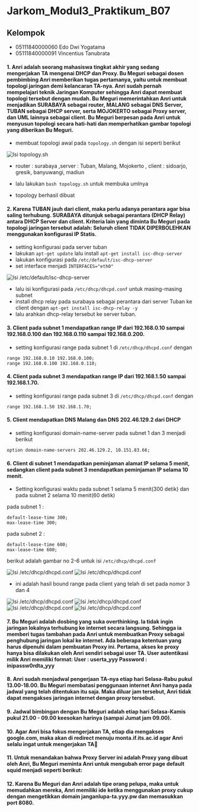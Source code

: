 # Jarkom_Modul3_Praktikum_B07
## Kelompok
* 05111840000060 Edo Dwi Yogatama
* 05111840000091 Vincentius Tanubrata

#### 1. Anri adalah seorang mahasiswa tingkat akhir yang sedang mengerjakan TA mengenai DHCP dan Proxy. Bu Meguri sebagai dosen pembimbing Anri memberikan tugas pertamanya, yaitu untuk membuat topologi jaringan demi kelancaran TA-nya. Anri sudah pernah mempelajari teknik Jaringan Komputer sehingga Anri dapat membuat topologi tersebut dengan mudah. Bu Meguri memerintahkan Anri untuk menjadikan SURABAYA sebagai router, MALANG sebagai DNS Server, TUBAN sebagai DHCP server, serta MOJOKERTO sebagai Proxy server, dan UML lainnya sebagai client. Bu Meguri berpesan pada Anri untuk menyusun topologi secara hati-hati dan memperhatikan gambar topologi yang diberikan Bu Meguri.
* membuat topologi awal pada `topology.sh` dengan isi seperti berikut

![Isi topology.sh](images/dhcp_1.jpg)

* router : surabaya ,server : Tuban, Malang, Mojokerto , client : sidoarjo, gresik, banyuwangi, madiun

* lalu lakukan `bash topology.sh` untuk membuka umlnya
* topology berhasil dibuat

#### 2. Karena TUBAN jauh dari client, maka perlu adanya perantara agar bisa saling terhubung. SURABAYA ditunjuk sebagai perantara (DHCP Relay) antara DHCP Server dan client. Kriteria lain yang diminta Bu Meguri pada topologi jaringan tersebut adalah: Seluruh client TIDAK DIPERBOLEHKAN menggunakan konfigurasi IP Statis.
* setting konfigurasi pada server tuban
* lakukan `apt-get update` lalu install `apt-get install isc-dhcp-server
`
* lakukan konfigurasi pada `/etc/default/isc-dhcp-server`
* set interface menjadi `INTERFACES="eth0"`

![Isi /etc/default/isc-dhcp-server](images/dhcp_2.jpg)

* lalu isi konfigurasi pada `/etc/dhcp/dhcpd.conf` untuk masing-masing subnet
* install dhcp relay pada surabaya sebagai perantara dari server Tuban ke client dengan `apt-get install isc-dhcp-relay -y `
* lalu arahkan dhcp-relay tersebut ke server tuban.

#### 3. Client pada subnet 1 mendapatkan range IP dari 192.168.0.10 sampai 192.168.0.100 dan 192.168.0.110 sampai 192.168.0.200.
* setting konfigurasi range pada subnet 1 di `/etc/dhcp/dhcpd.conf` dengan 
```
range 192.168.0.10 192.168.0.100;
range 192.168.0.100 192.168.0.110;
```

#### 4. Client pada subnet 3 mendapatkan range IP dari 192.168.1.50 sampai 192.168.1.70.
* setting konfigurasi range pada subnet 3 di `/etc/dhcp/dhcpd.conf` dengan 
```
range 192.168.1.50 192.168.1.70;
```

#### 5. Client mendapatkan DNS Malang dan DNS 202.46.129.2 dari DHCP
* setting konfigurasi domain-name-server pada subnet 1 dan 3 menjadi berikut 
```
option domain-name-servers 202.46.129.2, 10.151.83.66;
```
#### 6. Client di subnet 1 mendapatkan peminjaman alamat IP selama 5 menit, sedangkan client pada subnet 3 mendapatkan peminjaman IP selama 10 menit.
* Setting konfigurasi waktu pada subnet 1 selama 5 menit(300 detik) dan pada subnet 2 selama 10 menit(60 detik)

pada subnet 1 : 
```
default-lease-time 300;
max-lease-time 300;
```
pada subnet 2 : 
```
default-lease-time 600;
max-lease-time 600;
```

berikut adalah gambar no 2-6 untuk isi `/etc/dhcp/dhcpd.conf`

![Isi /etc/dhcp/dhcpd.conf](images/dhcp_3.jpg)
![Isi /etc/dhcp/dhcpd.conf](images/dhcp_4.jpg)

* ini adalah hasil bound range pada client yang telah di set pada nomor 3 dan 4

![Isi /etc/dhcp/dhcpd.conf](images/dhcp_5.jpg)
![Isi /etc/dhcp/dhcpd.conf](images/dhcp_6.jpg)
![Isi /etc/dhcp/dhcpd.conf](images/dhcp_7.jpg)
![Isi /etc/dhcp/dhcpd.conf](images/dhcp_8.jpg)



#### 7. Bu Meguri adalah dosbing yang suka overthinking. Ia tidak ingin jaringan lokalnya terhubung ke internet secara langsung. Sehingga ia memberi tugas tambahan pada Anri untuk membuatkan Proxy sebagai penghubung jaringan lokal ke internet. Ada beberapa ketentuan yang harus dipenuhi dalam pembuatan Proxy ini. Pertama, akses ke proxy hanya bisa dilakukan oleh Anri sendiri sebagai user TA.  User autentikasi milik Anri memiliki format: User : userta_yyy Password : inipassw0rdta_yyy

#### 8. Anri sudah menjadwal pengerjaan TA-nya etiap hari Selasa-Rabu pukul 13.00-18.00. Bu Meguri membatasi penggunaan internet Anri hanya pada jadwal yang telah ditentukan itu saja. Maka diluar jam tersebut, Anri tidak dapat mengakses jaringan internet dengan proxy tersebut.

#### 9. Jadwal bimbingan dengan Bu Meguri adalah etiap hari Selasa-Kamis pukul 21.00 - 09.00 keesokan harinya (sampai Jumat jam 09.00).

#### 10.  Agar Anri bisa fokus mengerjakan TA, etiap dia mengakses google.com, maka akan di redirect menuju monta.if.its.ac.id agar Anri selalu ingat untuk mengerjakan TA🙂

#### 11. Untuk menandakan bahwa Proxy Server ini adalah Proxy yang dibuat oleh Anri,  Bu Meguri meminta Anri untuk mengubah error page default squid menjadi seperti berikut:

#### 12. Karena Bu Meguri dan Anri adalah tipe orang pelupa, maka untuk memudahkan mereka, Anri memiliki ide ketika menggunakan proxy cukup dengan mengetikkan domain janganlupa-ta.yyy.pw dan memasukkan port 8080. 
